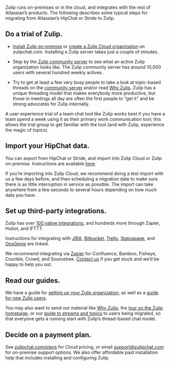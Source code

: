Zulip runs on-premises or in the cloud, and integrates with the rest of
Atlassian’s products. The following describes some typical steps for
migrating from Atlassian’s HipChat or Stride to Zulip.

## Do a trial of Zulip.

* [Install Zulip on-premise](https://zulip.readthedocs.io/en/stable/production/install.html)
or [create a Zulip Cloud organization](https://zulipchat.com/new) on
zulipchat.com. Installing a Zulip server takes just a couple of
minutes.

* Stop by the [Zulip community server](https://chat.zulip.org) to see
what an active Zulip organization looks like.  The Zulip community
server has around 10,000 users with several hundred weekly actives.

* Try to get at least a few very busy people to take a look at topic-based
threads on the [community server](https://chat.zulip.org) and/or read
[Why Zulip](/why-zulip). Zulip has a unique threading model that makes
everybody more productive, but those in meetings all day are often the
first people to “get it” and be strong advocates for Zulip internally.

A user experience trial of a team chat tool like Zulip works best if
you have a team spend a week using it as their primary work
communication tool; this allows the trial group to get familiar with
the tool (and with Zulip, experience the magic of topics).

## Import your HipChat data.

You can export from HipChat or Stride, and import into Zulip Cloud or Zulip
on-premise. Instructions are available [here](/help/import-from-hipchat).

If you’re importing into Zulip Cloud, we recommend doing a test import
with us a few days before, and then scheduling a migration date to
make sure there is as little interruption in service as possible. The
import can take anywhere from a few seconds to several hours depending
on how much data you have.

## Set up third-party integrations.

Zulip has over [100 native integrations](/integrations), and hundreds more
through Zapier, Hubot, and IFTTT.

Instructions for integrating with [JIRA](/integrations/doc/jira),
[Bitbucket](/integrations/doc/bitbucket2),
[Trello](/integrations/doc/trello),
[Statuspage](/integrations/doc/statuspage), and
[OpsGenie](/integrations/doc/opsgenie) are linked.

We recommend integrating via [Zapier](/integrations/doc/zapier) for
Confluence, Bamboo, Fisheye, Crucible, Crowd, and Sourcetree.
[Contact us](/help/contact-support) if you get stuck and we’d be happy to help
you out.

## Read our guides.

We have a guide for
[setting up your Zulip organization](/help/getting-your-organization-started-with-zulip),
as well as a [guide for new Zulip users](/help/getting-started-with-zulip).

You may also want to send out material like [Why Zulip](/why-zulip), the
[tour on the Zulip homepage](/), or our
[guide to streams and topics](/help/about-streams-and-topics) to users being
migrated, so that everyone gets a running start with Zulip’s thread-based
chat model.

## Decide on a payment plan.

See [zulipchat.com/plans](https://zulipchat.com/plans) for Cloud
pricing, or email <support@zulipchat.com> for on-premise support
options. We also offer affordable paid installation help that includes
installing and configuring Zulip.
